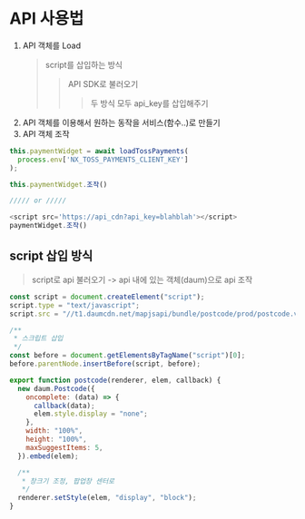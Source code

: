 # API 사용법

1. API 객체를 Load
   > script를 삽입하는 방식
   >
   > > API SDK로 불러오기
   > >
   > > > 두 방식 모두 api_key를 삽입해주기
2. API 객체를 이용해서 원하는 동작을 서비스(함수..)로 만들기
3. API 객체 조작

```ts
this.paymentWidget = await loadTossPayments(
  process.env['NX_TOSS_PAYMENTS_CLIENT_KEY']
);

this.paymentWidget.조작()

///// or /////

<script src='https://api_cdn?api_key=blahblah'></script>
paymentWidget.조작()
```

## script 삽입 방식

> script로 api 불러오기 -> api 내에 있는 객체(daum)으로 api 조작

```js
const script = document.createElement("script");
script.type = "text/javascript";
script.src = "//t1.daumcdn.net/mapjsapi/bundle/postcode/prod/postcode.v2.js";

/**
 * 스크립트 삽입
 */
const before = document.getElementsByTagName("script")[0];
before.parentNode.insertBefore(script, before);

export function postcode(renderer, elem, callback) {
  new daum.Postcode({
    oncomplete: (data) => {
      callback(data);
      elem.style.display = "none";
    },
    width: "100%",
    height: "100%",
    maxSuggestItems: 5,
  }).embed(elem);

  /**
   * 창크기 조정, 팝업창 센터로
   */
  renderer.setStyle(elem, "display", "block");
}
```
